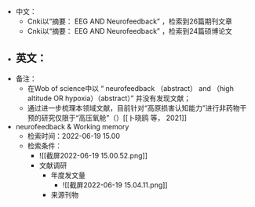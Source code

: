 - 中文：
	- Cnki以“摘要： EEG AND Neurofeedback” ，检索到26篇期刊文章
	- Cnki以“摘要： EEG AND Neurofeedback” ，检索到24篇硕博论文
- 英文：
	- 
- 备注：
	- 在Wob of science中以 “ neurofeedback （abstract） and （high altitude OR hypoxia）（abstract）” 并没有发现文献；
	- 通过进一步梳理本领域文献，目前针对“高原损害认知能力”进行非药物干预的研究仅限于“高压氧舱”（）[[卜晓鸥 等， 2021]]
- neurofeedback  & Working memory 
	- 检索时间：2022-06-19 15.00
	- 检索条件：
		- ![[截屏2022-06-19 15.00.52.png]]
		- 文献调研
			- 年度发文量
				- ![[截屏2022-06-19 15.04.11.png]]
			- 来源刊物